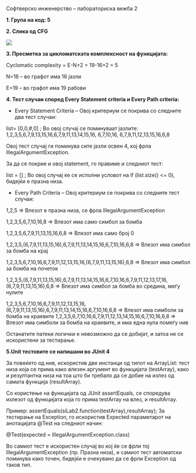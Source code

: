 Софтверско инженерство – лабораториска вежба 2

**1. Група на код: 5**

**2. Слика од CFG**

<img src="/softversko/SIlab2/CFG-SI (4).png"/>

**3. Пресметка за цикломатската комплексност на функцијата:**

Cyclomatic complexity = E-N+2  = 19-16+2 = 5

N=16 – во графот има 16 јазли

E=19 – во графот има 19 рабови

**4. Тест случаи според Every Statement criteria и Every Path criteria:**

- Every Statement Criteria – Овој критериум се покрива со следните два тест случаи:

list= [0,0,#,0] ; Во овој случај се поминуваат јазлите: 1,2,3,5,6,7,9,13,15,16,6,7,9,11,13,14,15,16, 6,7,10,16, 6,7,9,11,12,13,15,16,6,8

Овој тест случај ги поминува сите јазли освен 4, кој фрла IllegalArgumentException.

За да се покрие и овој statement, го правиме и следниот тест:

list = [] ; Во овој случај ќе се исполни условот на if (list.size() <= 0), бидејќи е празна низа.

- Every Path Criteria – Овој критериум се покрива со следните тест случаи:

1,2,5 => Влезот е празна низа, се фрла IllegalArgumentException

1,2,3,5,6,7,10,16,8 => Влезот има само симбол за бомба

1,2,3,5,6,7,9,11,13,15,16,6,8 => Влезот има само број 0

1,2,3,5,(6,7,9,11,13,15,16),6,7,9,11,13,14,15,16,6,7,10,16,6,8 => Влезот има симбол за бомба на крај

1,2,3,5,6,7,10,16,6,7,9,11,12,13,15,16,(6,7,9,11,13,15,16),6,8 => Влезот има симбол за бомба на почеток

1,2,3,5,(6,7,9,11,13,15,16),6,7,9,11,13,14,15,16,6,7,10,16,6,7,9,11,12,13,17,16,(6,7,9,11,13,15,16),6,8 => Влезот има симбол за бомба во средина, меѓу нулите

1,2,3,5,6,7,10,16,6,7,9,11,12,13,15,16,(6,7,9,11,13,15,16),6,7,9,11,13,14,15,16,6,7,10,16,6,8 => Влезот има симболи за бомба на краевите
1,2,3,5,6,7,10,16,6,7,9,11,12,13,14,15,16,6,7,10,16,6,8 => Влезот има симболи за бомба на краевите, и има една нула помеѓу нив

Останатите патеки логички е невозможно да се добијат, и затоа не се искористени за тестирање.

**5.Unit тестовите се напишани во JUnit 4**

За повеќето од нив, искористив две инстанци од типот на ArrayList: тест низа која се прима како влезен аргумент во функцијата (testArray), како и резултантна низа на тоа што би требало да се добие на излез од самата функција (resultArray).

Со користење на функцијата од JUnit assertEquals, се споредува излезот од функцијата која го прима testArray  на влез, и resultArray.

Пример: assertEquals(siLab2.function(testArray),resultArray);
За тестирање на Exception, го искористив Expected параметарот на анотацијата @Test на следниот начин:

@Test(expected = IllegalArgumentException.class)

Во самиот тест е искористен случај во кој ќе се фрли тој IllegalArgumentException (пр. Празна низа), и самиот тест автоматски поминува како точен, бидејќи е очекувано да се фрли Exception од таков тип.

